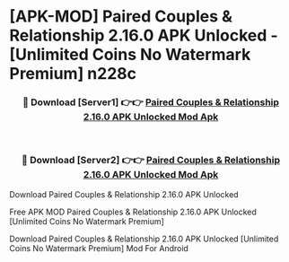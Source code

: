 # [APK-MOD] Paired  Couples & Relationship 2.16.0 APK Unlocked - [Unlimited Coins No Watermark Premium] n228c



<div align="center">
<h3>🔴 Download [Server1] 👉👉 <a href="https://momento.my/?title=Paired__Couples_&_Relationship_2.16.0_APK_Unlocked">Paired  Couples & Relationship 2.16.0 APK Unlocked Mod Apk</a></h3><br>

<h3>🔴 Download [Server2] 👉👉 <a href="https://momento.my/?title=Paired__Couples_&_Relationship_2.16.0_APK_Unlocked">Paired  Couples & Relationship 2.16.0 APK Unlocked Mod Apk</a></h3>
</div>



Download Paired  Couples & Relationship 2.16.0 APK Unlocked 

Free APK MOD Paired  Couples & Relationship 2.16.0 APK Unlocked [Unlimited Coins No Watermark Premium]

Download Paired  Couples & Relationship 2.16.0 APK Unlocked [Unlimited Coins No Watermark Premium] Mod For Android
